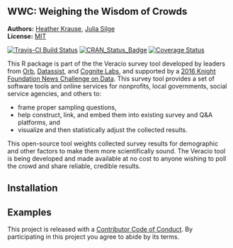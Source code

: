 <!-- README.md is generated from README.Rmd. Please edit that file -->

WWC: Weighing the Wisdom of Crowds
----------------------------------

**Authors:** [Heather Krause](http://idatassist.com/), [Julia Silge](http://juliasilge.com/)<br/>
**License:** [MIT](https://opensource.org/licenses/MIT)

[![Travis-CI Build Status](https://travis-ci.org/heathermkrause/WWC.svg?branch=master)](https://travis-ci.org/heathermkrause/WWC)
[![CRAN_Status_Badge](http://www.r-pkg.org/badges/version/WWC)](https://cran.r-project.org/package=WWC)
[![Coverage Status](https://img.shields.io/codecov/c/github/heathermkrause/WWC/master.svg)](https://codecov.io/github/heathermkrause/WWC?branch=master)




This R package is part of the the Veracio survey tool developed by leaders from [Orb](http://www.orbmedia.org/), [Datassist](http://idatassist.com/), and [Cognite Labs](http://www.cognitelabs.com/), and supported by a [2016 Knight Foundation News Challenge on Data](http://idatassist.com/knight/). This survey tool provides a set of software tools and online services for nonprofits, local governments, social service agencies, and others to:

- frame proper sampling questions,
- help construct, link, and embed them into existing survey and Q&A platforms, and 
- visualize and then statistically adjust the collected results.

This open-source tool weights collected survey results for demographic and other factors to make them more scientifically sound. The Veracio tool is being developed and made available at no cost to anyone wishing to poll the crowd and share reliable, credible results.

## Installation

## Examples


This project is released with a [Contributor Code of Conduct](CONDUCT.md). By participating in this project you agree to abide by its terms.
